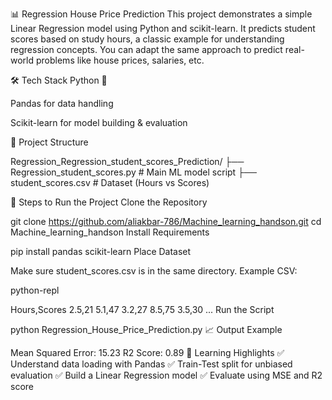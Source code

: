 📊 Regression House Price Prediction
This project demonstrates a simple Linear Regression model using Python and scikit-learn. It predicts student scores based on study hours, a classic example for understanding regression concepts. You can adapt the same approach to predict real-world problems like house prices, salaries, etc.

🛠 Tech Stack
Python 🐍

Pandas for data handling

Scikit-learn for model building & evaluation

📂 Project Structure

Regression_Regression_student_scores_Prediction/
├── Regression_student_scores.py   # Main ML model script
├── student_scores.csv                     # Dataset (Hours vs Scores)

📌 Steps to Run the Project
Clone the Repository


git clone https://github.com/aliakbar-786/Machine_learning_handson.git
cd Machine_learning_handson
Install Requirements


pip install pandas scikit-learn
Place Dataset

Make sure student_scores.csv is in the same directory.
Example CSV:

python-repl

Hours,Scores
2.5,21
5.1,47
3.2,27
8.5,75
3.5,30
...
Run the Script


python Regression_House_Price_Prediction.py
📈 Output Example

Mean Squared Error: 15.23
R2 Score: 0.89
🎯 Learning Highlights
✅ Understand data loading with Pandas
✅ Train-Test split for unbiased evaluation
✅ Build a Linear Regression model
✅ Evaluate using MSE and R2 score

